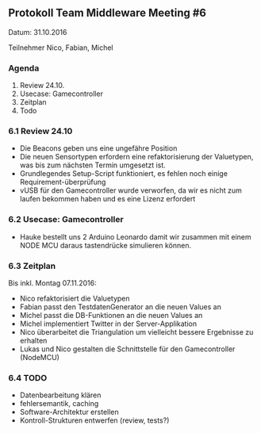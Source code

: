 ## Protokoll Team Middleware Meeting #6

Datum: 31.10.2016

Teilnehmer
Nico, Fabian, Michel

### Agenda

1. Review 24.10.
2. Usecase: Gamecontroller
3. Zeitplan
4. Todo

### 6.1 Review 24.10
- Die Beacons geben uns eine ungefähre Position
- Die neuen Sensortypen erfordern eine refaktorisierung der Valuetypen, was bis zum nächsten Termin umgesetzt ist.
- Grundlegendes Setup-Script funktioniert, es fehlen noch einige Requirement-überprüfung
- vUSB für den Gamecontroller wurde verworfen, da wir es nicht zum laufen bekommen haben und es eine Lizenz erfordert

### 6.2 Usecase: Gamecontroller
- Hauke bestellt uns 2 Arduino Leonardo damit wir zusammen mit einem NODE MCU daraus tastendrücke simulieren können.

### 6.3 Zeitplan
Bis inkl. Montag 07.11.2016:
- Nico refaktorisiert die Valuetypen
- Fabian passt den TestdatenGenerator an die neuen Values an
- Michel passt die DB-Funktionen an die neuen Values an
- Michel implementiert Twitter in der Server-Applikation
- Nico überarbeitet die Triangulation um vielleicht bessere Ergebnisse zu erhalten
- Lukas und Nico gestalten die Schnittstelle für den Gamecontroller (NodeMCU) 


### 6.4 TODO

- Datenbearbeitung klären
- fehlersemantik, caching
- Software-Architektur erstellen
- Kontroll-Strukturen entwerfen (review, tests?)